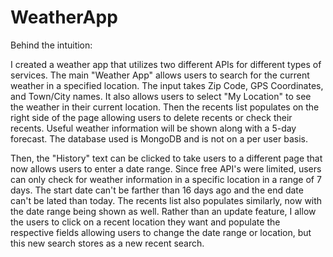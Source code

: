 # WeatherApp

Behind the intuition:

I created a weather app that utilizes two different APIs for different types of services. The main "Weather App" allows users to 
search for the current weather in a specified location. The input takes Zip Code, GPS Coordinates, and Town/City names. It also
allows users to select "My Location" to see the weather in their current location. Then the recents list populates on the right side 
of the page allowing users to delete recents or check their recents. Useful weather information will be shown along with a 5-day forecast.
The database used is MongoDB and is not on a per user basis.

Then, the "History" text can be clicked to take users to a different page that now allows users to enter a date range. Since free API's
were limited, users can only check for weather information in a specific location in a range of 7 days. The start date can't be farther than
16 days ago and the end date can't be lated than today. The recents list also populates similarly, now with the date range being shown as well.
Rather than an update feature, I allow the users to click on a recent location they want and populate the respective fields allowing users
to change the date range or location, but this new search stores as a new recent search.